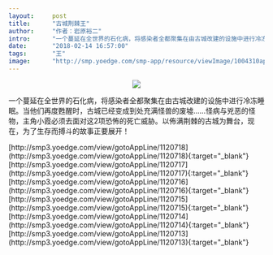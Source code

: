 ```yaml
---
layout:     post
title:      "古城荆棘王"
author:     "作者：岩原裕二"
intro:      "一个蔓延在全世界的石化病，将感染者全都聚集在由古城改建的设施中进行冷冻睡眠。当他们再度甦醒时，古城已经变成到处充满怪兽的废墟……怪病与兇恶的怪物，主角小霞必须去面对这2项恐怖的死亡威胁。以佈满荆棘的古城为舞台，现在，为了生存而搏斗的故事正要展开！"
date:       "2018-02-14 16:57:00"
tags:       "王"
image:      "http://smp.yoedge.com/smp-app/resource/viewImage/1004310appline.png"
---
```

<div style="text-align: center">
<p><img src="http://smp.yoedge.com/smp-app/resource/viewImage/1004310appline.png"/></p>
</div>
<p class="post-meta">
<span>一个蔓延在全世界的石化病，将感染者全都聚集在由古城改建的设施中进行冷冻睡眠。当他们再度甦醒时，古城已经变成到处充满怪兽的废墟……怪病与兇恶的怪物，主角小霞必须去面对这2项恐怖的死亡威胁。以佈满荆棘的古城为舞台，现在，为了生存而搏斗的故事正要展开！</span>
</p>
[http://smp3.yoedge.com/view/gotoAppLine/1120718](http://smp3.yoedge.com/view/gotoAppLine/1120718){:target="_blank"}
[http://smp3.yoedge.com/view/gotoAppLine/1120717](http://smp3.yoedge.com/view/gotoAppLine/1120717){:target="_blank"}
[http://smp3.yoedge.com/view/gotoAppLine/1120716](http://smp3.yoedge.com/view/gotoAppLine/1120716){:target="_blank"}
[http://smp3.yoedge.com/view/gotoAppLine/1120715](http://smp3.yoedge.com/view/gotoAppLine/1120715){:target="_blank"}
[http://smp3.yoedge.com/view/gotoAppLine/1120714](http://smp3.yoedge.com/view/gotoAppLine/1120714){:target="_blank"}
[http://smp3.yoedge.com/view/gotoAppLine/1120713](http://smp3.yoedge.com/view/gotoAppLine/1120713){:target="_blank"}


